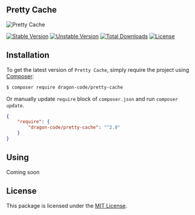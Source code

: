 ## Pretty Cache

<img src="https://preview.dragon-code.pro/TheDragonCode/pretty-cache.svg?brand=laravel" alt="Pretty Cache"/>

[![Stable Version][badge_stable]][link_packagist]
[![Unstable Version][badge_unstable]][link_packagist]
[![Total Downloads][badge_downloads]][link_packagist]
[![License][badge_license]][link_license]

## Installation

To get the latest version of `Pretty Cache`, simply require the project using [Composer](https://getcomposer.org):

```bash
$ composer require dragon-code/pretty-cache
```

Or manually update `require` block of `composer.json` and run `composer update`.

```json
{
    "require": {
        "dragon-code/pretty-cache": "^2.0"
    }
}
```

## Using

Coming soon

## License

This package is licensed under the [MIT License](LICENSE).


[badge_downloads]:  https://img.shields.io/packagist/dt/dragon-code/pretty-cache.svg?style=flat-square

[badge_license]:    https://img.shields.io/packagist/l/dragon-code/pretty-cache.svg?style=flat-square

[badge_stable]:     https://img.shields.io/github/v/release/dragon-code/pretty-cache?label=stable&style=flat-square

[badge_unstable]:   https://img.shields.io/badge/unstable-dev--main-orange?style=flat-square

[link_license]:     LICENSE

[link_packagist]:   https://packagist.org/packages/dragon-code/pretty-cache

